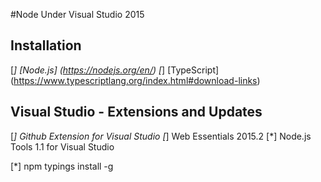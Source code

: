 #Node Under Visual Studio 2015

Installation
----------------------
[*] [Node.js] (https://nodejs.org/en/)
[*] [TypeScript] (https://www.typescriptlang.org/index.html#download-links)

Visual Studio - Extensions and Updates
--------------------------
[*] Github Extension for Visual Studio
[*] Web Essentials 2015.2
[*] Node.js Tools 1.1 for Visual Studio

[*] npm typings install -g
